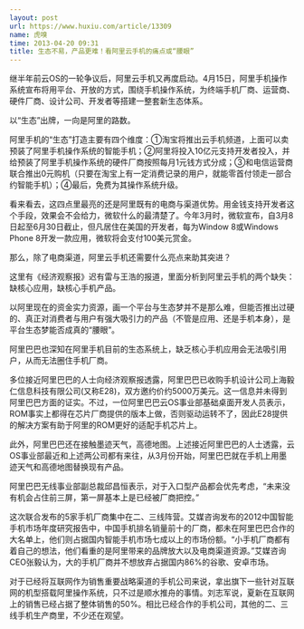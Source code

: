 ```yaml
---
layout: post
url: https://www.huxiu.com/article/13309
name: 虎嗅
time: 2013-04-20 09:31
title: 生态不易，产品更难！看阿里云手机的痛点或“腰眼”
---
```

继半年前云OS的一轮争议后，阿里云手机又再度启动。4月15日，阿里手机操作系统宣布将用平台、开放的方式，围绕手机操作系统，为终端手机厂商、运营商、硬件厂商、设计公司、开发者等搭建一整套新生态体系。

以“生态”出牌，一向是阿里的路数。

阿里手机的“生态”打造主要有四个维度：①淘宝将推出云手机频道，上面可以卖预装了阿里手机操作系统的智能手机；②阿里将投入10亿元支持开发者投入，并给预装了阿里手机操作系统的硬件厂商按照每月1元钱方式分成；③和电信运营商联合推出0元购机（只要在淘宝上有一定消费记录的用户，就能零首付领走一部合约智能手机）；④最后，免费为其操作系统升级。

看来看去，这四点里最亮的还是阿里既有的电商与渠道优势。用金钱支持开发者这个手段，效果会不会给力，微软什么的最清楚了。今年3月时，微软宣布，自3月8日起至6月30日截止，但凡居住在美国的开发者，每为Window 8或Windows Phone 8开发一款应用，微软将会支付100美元赏金。

那么，除了电商渠道，阿里云手机还需要什么亮点来助其突进？

这里有《经济观察报》迟有雷与王浩的报道，里面分析到阿里云手机的两个缺失：缺核心应用，缺核心手机产品。

以阿里现在的资金实力资源，画一个平台与生态梦并不是那么难，但能否推出过硬的、真正对消费者与用户有强大吸引力的产品（不管是应用、还是手机本身），是平台生态梦能否成真的“腰眼”。

阿里巴巴也深知在阿里手机目前的生态系统上，缺乏核心手机应用会无法吸引用户，从而无法圈住手机厂商。

多位接近阿里巴巴的人士向经济观察报透露，阿里巴巴已收购手机设计公司上海毅仁信息科技有限公司(又称E28)，双方邀约价约5000万美元。这一信息并未得到阿里巴巴方面的证实。不过，一位阿里巴巴云OS事业部基础桌面开发人员表示，ROM事实上都得在芯片厂商提供的版本上做，否则驱动运转不了，因此E28提供的解决方案有助于阿里的ROM更好的适配手机芯片上。

此外，阿里巴巴还在接触墨迹天气，高德地图。上述接近阿里巴巴的人士透露，云OS事业部最近和上述两公司都有来往，从3月份开始，阿里巴巴就在手机上用墨迹天气和高德地图替换现有产品。

阿里巴巴无线事业部副总裁邱昌恒表示，对于入口型产品都会优先考虑，“未来没有机会占住前三屏，第一屏基本上是已经被厂商把控。”

这次联合发布的5家手机厂商集中在二、三线阵营。艾媒咨询发布的2012中国智能手机市场年度研究报告中，中国手机排名销量前十的厂商，都未在阿里巴巴合作的大名单上，他们则占据国内智能手机市场七成以上的市场份额。“小手机厂商都有着自己的想法，他们看重的是阿里带来的品牌放大以及电商渠道资源。”艾媒咨询CEO张毅认为，大的手机厂商并不想放弃占据国内86%的谷歌、安卓市场。

对于已经将互联网作为销售重要战略渠道的手机公司来说，拿出旗下一些针对互联网的机型搭载阿里操作系统，只不过是顺水推舟的事情。刘志军说，夏新在互联网上的销售已经占据了整体销售的50%。相比已经合作的手机公司，其他的二、三线手机生产商里，不少还在观望。


